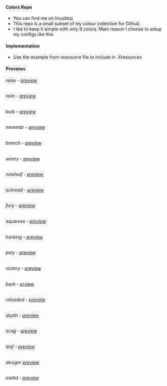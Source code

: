 #### Colors Repo
  - You can find me on linuxbbq
  - This repo is a small subset of my colour collection for Github
  - I like to keep it simple with only 9 colors. Main reason I choose to setup my configs like this  

#### Implementation
  - Use the example from xresource file to include in .Xresources

#### Previews

###### relax - [preview](https://github.com/dkeg/crayolo/blob/master/preview/relax.png)

###### raiin - [preview](https://github.com/dkeg/crayolo/blob/master/preview/raiin.png)

###### bulb - [preview](https://github.com/dkeg/crayolo/blob/master/preview/bulb.png)

###### novembr - [preview](https://github.com/dkeg/crayolo/blob/master/preview/novmbr.png)

###### branch - [preview](https://github.com/dkeg/crayolo/blob/master/preview/branch.png)

###### wintry - [preview](https://github.com/dkeg/crayolo/blob/master/preview/wintry.png)

###### newleaf - [preview](https://github.com/dkeg/crayolo/blob/master/preview/newleaf.png)

###### schredd - [preview](https://github.com/dkeg/crayolo/blob/master/preview/schredd.png)

###### fury -  [preview](https://github.com/dkeg/crayolo/blob/master/preview/fury.png)

###### squarees - [preview](https://github.com/dkeg/crayolo/blob/master/preview/squares.png)

###### harbing - [preview](https://github.com/dkeg/crayolo/blob/master/preview/harbing.png)

###### poly - [preview](https://github.com/dkeg/crayolo/blob/master/preview/poly.png)

###### victory - [preview](https://github.com/dkeg/crayolo/blob/master/preview/victory.png)

###### bark  - [prview](https://github.com/dkeg/crayolo/blob/master/preview/bark.png)

###### reloaded - [preview](https://github.com/dkeg/crayolo/blob/master/preview/reloaded.png)

###### depth - [preview](https://github.com/dkeg/crayolo/blob/master/preview/depth.png)

###### scag - [preview](https://github.com/dkeg/crayolo/blob/master/preview/scag.png)

###### leaf - [preview](https://github.com/dkeg/crayolo/blob/master/preview/leaf.png)

###### designr [preview](https://github.com/dkeg/crayolo/blob/master/preview/designr.png)

###### mattd - [preview](https://github.com/dkeg/crayolo/blob/master/preview/mattd.png)
